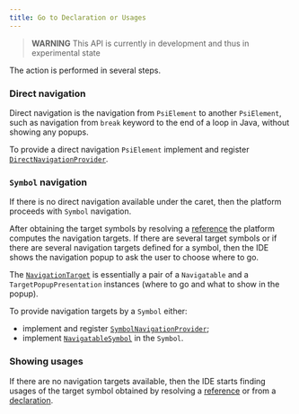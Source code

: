 ```yaml
---
title: Go to Declaration or Usages
---
```

<!-- Copyright 2000-2020 JetBrains s.r.o. and other contributors. Use of this source code is governed by the Apache 2.0 license that can be found in the LICENSE file. -->

> **WARNING** This API is currently in development and thus in experimental state

The action is performed in several steps.

### Direct navigation

Direct navigation is the navigation from `PsiElement` to another `PsiElement`, 
such as navigation from `break` keyword to the end of a loop in Java, without showing any popups.

To provide a direct navigation `PsiElement` implement and register 
[`DirectNavigationProvider`](upsource:///platform/core-api/src/com/intellij/navigation/DirectNavigationProvider.java).


### `Symbol` navigation

If there is no direct navigation available under the caret, then the platform proceeds with `Symbol` navigation.

After obtaining the target symbols by resolving a [reference](declarations_and_references_20203.md#references) 
the platform computes the navigation targets. 
If there are several target symbols or if there are several navigation targets defined for a symbol, 
then the IDE shows the navigation popup to ask the user to choose where to go.

The [`NavigationTarget`](upsource:///platform/core-api/src/com/intellij/navigation/NavigationTarget.java)
is essentially a pair of a `Navigatable` and a `TargetPopupPresentation` instances (where to go and what to show in the popup).

To provide navigation targets by a `Symbol` either:
- implement and register 
  [`SymbolNavigationProvider`](upsource:///platform/core-api/src/com/intellij/navigation/SymbolNavigationProvider.java);
- implement 
  [`NavigatableSymbol`](upsource:///platform/core-api/src/com/intellij/navigation/NavigatableSymbol.java)
  in the `Symbol`.


### Showing usages

If there are no navigation targets available, then the IDE starts finding usages of the target symbol 
obtained by resolving a [reference](declarations_and_references_20203.md#references) 
or from a [declaration](declarations_and_references_20203.md#declarations). 
